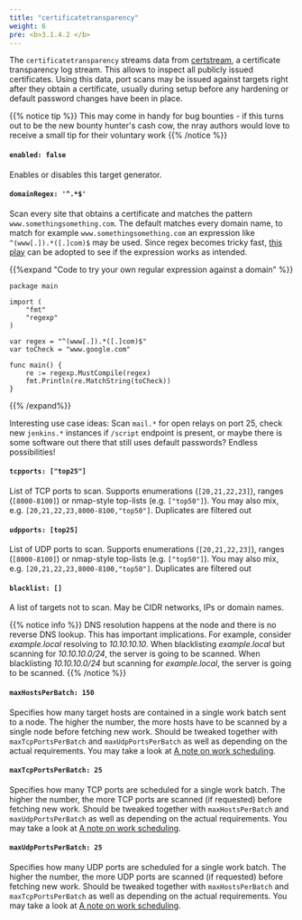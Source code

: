 ```yaml
---
title: "certificatetransparency"
weight: 6
pre: <b>3.1.4.2 </b>
---
```


The `certificatetransparency` streams data from [certstream](https://certstream.calidog.io/), a certificate transparency log stream. This allows to inspect all publicly issued certificates. Using this data, port scans may be issued against targets right after they obtain a certificate, usually during setup before any hardening or default password changes have been in place.

{{% notice tip %}}
This may come in handy for bug bounties - if this turns out to be the new bounty hunter's cash cow, the nray authors would love to receive a small tip for their voluntary work <i class="far fa-smile-wink"></i> 
{{% /notice %}}

#### `enabled: false`

Enables or disables this target generator.

#### `domainRegex: '^.*$'`

Scan every site that obtains a certificate and matches the pattern `www.somethingsomething.com`. 
The default matches every domain name, to match for example `www.somethingsomething.com` an expression like `^(www[.]).*([.]com)$` may be used.
Since regex becomes tricky fast, [this play](https://play.golang.org/p/jgDiTmPlqdW) can be adopted to see if the expression works as intended.

{{%expand "Code to try your own regular expression against a domain" %}}
~~~golang
package main

import (
	"fmt"
	"regexp"
)

var regex = "^(www[.]).*([.]com)$"
var toCheck = "www.google.com"

func main() {
	re := regexp.MustCompile(regex)
	fmt.Println(re.MatchString(toCheck))
}
~~~
{{% /expand%}}

Interesting use case ideas: Scan `mail.*` for open relays on port 25, check new `jenkins.*` instances if `/script` endpoint is present, or maybe there is some software out there that still uses default passwords? Endless possibilities!

#### `tcpports: ["top25"]`

List of TCP ports to scan. Supports enumerations (`[20,21,22,23]`), ranges (`[8000-8100]`) or nmap-style top-lists (e.g. `["top50"]`). 
You may also mix, e.g. `[20,21,22,23,8000-8100,"top50"]`. 
Duplicates are filtered out <i class="far fa-smile-wink"></i>

#### `udpports: [top25]`

List of UDP ports to scan. Supports enumerations (`[20,21,22,23]`), ranges (`[8000-8100]`) or nmap-style top-lists (e.g. `["top50"]`). 
You may also mix, e.g. `[20,21,22,23,8000-8100,"top50"]`. 
Duplicates are filtered out <i class="far fa-smile-wink"></i>

#### `blacklist: []`

A list of targets not to scan. 
May be CIDR networks, IPs or domain names.

{{% notice info %}}
DNS resolution happens at the node and there is no reverse DNS lookup. 
This has important implications.
For example, consider *example.local* resolving to *10.10.10.10*. 
When blacklisting *example.local* but scanning for *10.10.10.0/24*, the server is going to be scanned. When blacklisting *10.10.10.0/24* but scanning for *example.local*, the server is going to be scanned.
{{% /notice %}}

#### `maxHostsPerBatch: 150`

Specifies how many target hosts are contained in a single work batch sent to a node. The higher the number, the more hosts have to be scanned by a single node before fetching new work. Should be tweaked together with `maxTcpPortsPerBatch` and `maxUdpPortsPerBatch` as well as depending on the actual requirements. You may take a look at [A note on work scheduling](../#a-note-on-work-scheduling).

#### `maxTcpPortsPerBatch: 25`

Specifies how many TCP ports are scheduled for a single work batch. The higher the number, the more TCP ports are scanned (if requested) before fetching new work. Should be tweaked together with `maxHostsPerBatch` and `maxUdpPortsPerBatch` as well as depending on the actual requirements. You may take a look at [A note on work scheduling](../#a-note-on-work-scheduling).


#### `maxUdpPortsPerBatch: 25`

Specifies how many UDP ports are scheduled for a single work batch. The higher the number, the more UDP ports are scanned (if requested) before fetching new work. Should be tweaked together with `maxHostsPerBatch` and `maxTcpPortsPerBatch` as well as depending on the actual requirements. You may take a look at [A note on work scheduling](../#a-note-on-work-scheduling).